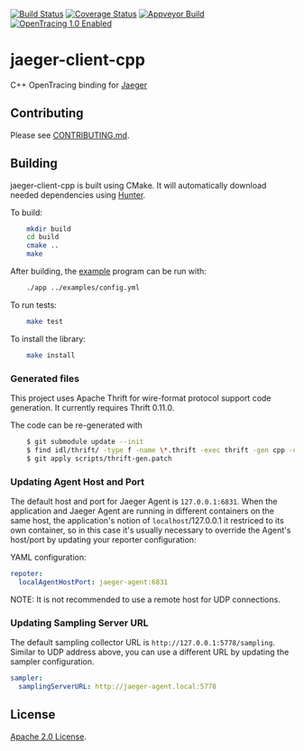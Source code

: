 [![Build Status][ci-img]][ci] [![Coverage Status][cov-img]][cov] [![Appveyor Build][appveyor]][appveyor] [![OpenTracing 1.0 Enabled][ot-img]][ot-url]

# jaeger-client-cpp
C++ OpenTracing binding for [Jaeger](https://www.jaegertracing.io/)

## Contributing

Please see [CONTRIBUTING.md](CONTRIBUTING.md).

## Building

jaeger-client-cpp is built using CMake. It will automatically download
needed dependencies using [Hunter](https://docs.hunter.sh/en/latest/).

To build:

```bash
    mkdir build
    cd build
    cmake ..
    make
```

After building, the [example](./examples/App.cpp) program can be run
with:

```bash
    ./app ../examples/config.yml
```

To run tests:

```bash
    make test
```

To install the library:

```bash
    make install
```

### Generated files

This project uses Apache Thrift for wire-format protocol support code
generation. It currently requires Thrift 0.11.0.

The code can be re-generated with

```bash
    $ git submodule update --init
    $ find idl/thrift/ -type f -name \*.thrift -exec thrift -gen cpp -out src/jaegertracing/thrift-gen {} \;
    $ git apply scripts/thrift-gen.patch
```

### Updating Agent Host and Port

The default host and port for Jaeger Agent is `127.0.0.1:6831`. When the application and Jaeger Agent are running in different containers on the same host, the application's notion of `localhost`/127.0.0.1 it restriced to its own container, so in this case it's usually necessary to override the Agent's host/port by updating your reporter configuration:

YAML configuration:

```yml
repoter:
  localAgentHostPort: jaeger-agent:6831
```

NOTE: It is not recommended to use a remote host for UDP connections.

### Updating Sampling Server URL

The default sampling collector URL is `http://127.0.0.1:5778/sampling`. Similar to UDP address above, you can use a different URL by updating the sampler configuration.

```yml
sampler:
  samplingServerURL: http://jaeger-agent.local:5778
```

## License

[Apache 2.0 License](./LICENSE).

[ci-img]: https://travis-ci.org/jaegertracing/jaeger-client-cpp.svg?branch=master
[ci]: https://travis-ci.org/jaegertracing/jaeger-client-cpp
[appveyor]: https://ci.appveyor.com/api/projects/status/bu992qd3y9bpwe7u?svg=true
[cov-img]: https://codecov.io/gh/jaegertracing/jaeger-client-cpp/branch/master/graph/badge.svg
[cov]: https://codecov.io/gh/jaegertracing/jaeger-client-cpp
[ot-img]: https://img.shields.io/badge/OpenTracing--1.0-enabled-blue.svg
[ot-url]: http://opentracing.io
